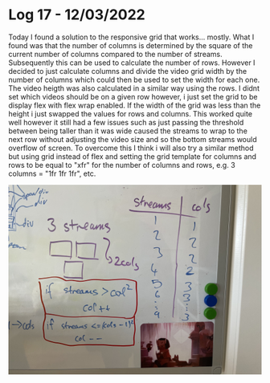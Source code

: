 # Log 17 - 12/03/2022

Today I found a solution to the responsive grid that works... mostly. What I found was that the number of columns is determined by the square of the current number of columns compared to the number of streams. Subsequently this can be used to calculate the number of rows. However I decided to just calculate columns and divide the video grid width by the number of columns which could then be used to set the width for each one. The video heigth was also calculated in a similar way using the rows. I didnt set which videos should be on a given row however, i just set the grid to be display flex with flex wrap enabled. If the width of the grid was less than the height i just swapped the values for rows and columns. This worked quite well however it still had a few issues such as just passing the threshold between being taller than it was wide caused the streams to wrap to the next row without adjusting the video size and so the bottom streams would overflow of screen. To overcome this I think i will also try a similar method but using grid instead of flex and setting the grid template for columns and rows to be equal to "xfr" for the number of columns and rows, e.g. 3 columns = "1fr 1fr 1fr", etc.

![JS responsive grid, column calculation](../../images/colCalc.png)
